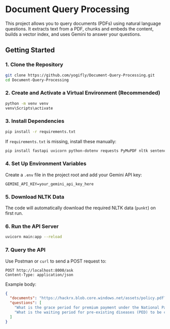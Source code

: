 # Document Query Processing

This project allows you to query documents (PDFs) using natural language questions. It extracts text from a PDF, chunks and embeds the content, builds a vector index, and uses Gemini to answer your questions.

## Getting Started

### 1. Clone the Repository

```sh
git clone https://github.com/yogifly/Document-Query-Processing.git
cd Document-Query-Processing
```

### 2. Create and Activate a Virtual Environment (Recommended)

```sh
python -m venv venv
venv\Scripts\activate
```

### 3. Install Dependencies

```sh
pip install -r requirements.txt
```

If `requirements.txt` is missing, install these manually:

```sh
pip install fastapi uvicorn python-dotenv requests PyMuPDF nltk sentence-transformers google-generativeai numpy
```

### 4. Set Up Environment Variables

Create a `.env` file in the project root and add your Gemini API key:

```
GEMINI_API_KEY=your_gemini_api_key_here
```

### 5. Download NLTK Data

The code will automatically download the required NLTK data (`punkt`) on first run.

### 6. Run the API Server

```sh
uvicorn main:app --reload
```

### 7. Query the API

Use Postman or `curl` to send a POST request to:

```
POST http://localhost:8000/ask
Content-Type: application/json
```

Example body:

```json
{
  "documents": "https://hackrx.blob.core.windows.net/assets/policy.pdf?sv=2023-01-03&st=2025-07-04T09%3A11%3A24Z&se=2027-07-05T09%3A11%3A00Z&sr=b&sp=r&sig=N4a9OU0w0QXO6AOIBiu4bpl7AXvEZogeT%2FjUHNO7HzQ%3D",
  "questions": [
    "What is the grace period for premium payment under the National Parivar Mediclaim Plus Policy?",
    "What is the waiting period for pre-existing diseases (PED) to be covered?"
  ]
}
```
